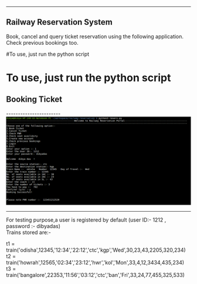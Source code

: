 ---------------------------
Railway Reservation System
---------------------------

Book, cancel and query ticket reservation using the following application.
<br>Check previous bookings too.


#To use, just run the python script

# To use, just run the python script


<h2>Booking Ticket</h2>
-----------------------

<img src="/readme/booking.png" >

----------------------------------------------------------
For testing purpose,a user is registered by default (user ID:- 1212 , password :- dibyadas)<br>
Trains stored are:-

t1 = train('odisha',12345,'12:34','22:12','ctc','kgp','Wed',30,23,43,2205,320,234)<br>
t2 = train('howrah',12565,'02:34','23:12','hwr','kol','Mon',33,4,12,3434,435,234)<br>
t3 = train('bangalore',22353,'11:56','03:12','ctc','ban','Fri',33,24,77,455,325,533)<br>


